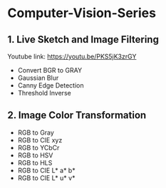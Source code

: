 # Computer-Vision-Series

## 1. Live Sketch and Image Filtering

Youtube link: https://youtu.be/PKS5jK3zrGY

- Convert BGR to GRAY
- Gaussian Blur
- Canny Edge Detection
- Threshold Inverse

## 2. Image Color Transformation
- RGB to Gray
- RGB to CIE xyz
- RGB to YCbCr
- RGB to HSV
- RGB to HLS
- RGB to CIE L* a* b*
- RGB to CIE L* u* v*
